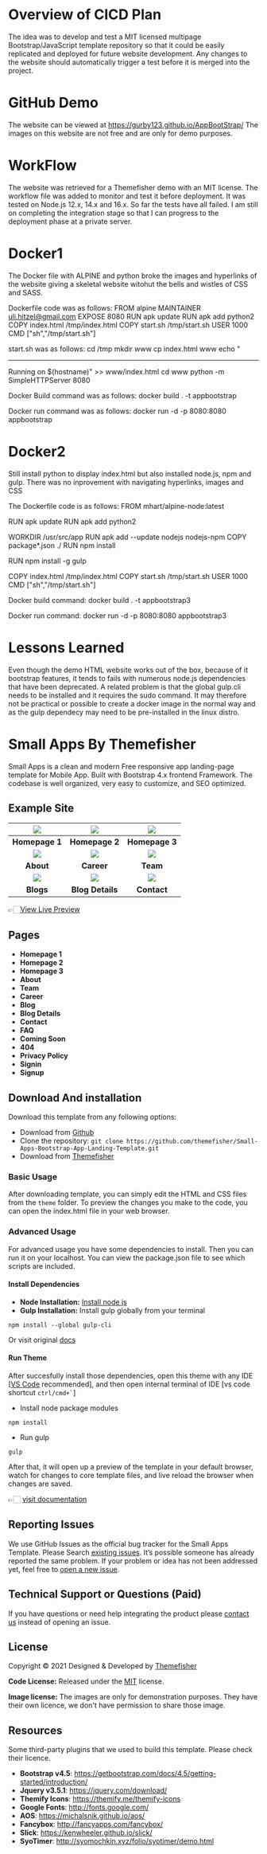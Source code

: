 # Overview of CICD Plan
The idea was to develop and test a MIT licensed multipage Bootstrap/JavaScript template repository so that it could be easily replicated and deployed for future website development. Any changes to the website should automatically trigger a test before it is merged into the project. 

# GitHub Demo
The website can be viewed at https://gurby123.github.io/AppBootStrap/
The images on this website are not free and are only for demo purposes. 

# WorkFlow
The website was retrieved for a Themefisher demo with an MIT license. The workflow file was added to monitor and test it before deployment. It was tested on Node.js 12.x, 14.x and 16.x. So far the tests have all failed. I am still on completing the integration stage so that I can progress to the deployment phase at a private server. 

# Docker1 

The Docker file with ALPINE and python broke the images and hyperlinks of the website giving a skeletal website witohut the bells and wistles of CSS and SASS. 

Dockerfile code was as follows:
FROM alpine
MAINTAINER uli.hitzel@gmail.com
EXPOSE 8080
RUN apk update
RUN apk add python2
COPY index.html /tmp/index.html
COPY start.sh /tmp/start.sh
USER 1000
CMD ["sh","/tmp/start.sh"]

start.sh was as follows: 
cd /tmp
mkdir www
cp index.html www
echo "<hr>Running on $(hostname)" >> www/index.html
cd www
python -m SimpleHTTPServer 8080

Docker Build command was as follows:
docker build . -t  appbootstrap

Docker run command was as follows:
docker run -d -p 8080:8080 appbootstrap

# Docker2
Still install python to display index.html but also installed node.js, npm and gulp. There was no inprovement with navigating hyperlinks, images and CSS

The Dockerfile code is as follows:
FROM mhart/alpine-node:latest

RUN apk update
RUN apk add python2	

WORKDIR /usr/src/app
RUN apk add --update nodejs nodejs-npm
COPY package*.json ./
RUN  npm install

RUN npm install -g gulp

COPY index.html /tmp/index.html
COPY start.sh /tmp/start.sh
USER 1000
CMD ["sh","/tmp/start.sh"]

Docker build command:
docker build . -t  appbootstrap3

Docker run command:
docker run -d -p 8080:8080 appbootstrap3

# Lessons Learned

Even though the demo HTML website works out of the box, because of it bootstrap features, it tends to fails with numerous node.js dependencies that have been deprecated. A related problem is that the global gulp.cli needs to be installed and it requires the sudo command. It may therefore not be practical or possible to create a docker image in the normal way and as the gulp dependecy may need to be pre-installed in the linux distro. 



# Small Apps By Themefisher
Small Apps is a clean and modern Free responsive app landing-page template for Mobile App. Built with Bootstrap 4.x frontend Framework. The codebase is well organized, very easy to customize, and SEO optimized.


<!-- demo -->
## Example Site
| [![](screenshots/homepage.png)](https://demo.themefisher.com/small-apps/) | [![](screenshots/homepage-2.png)](http://localhost:3000/homepage-2.html) | [![](screenshots/homepage-3.png)](https://demo.themefisher.com/small-apps/homepage-3.html) |
|:---:|:---:|:---:|
| **Homepage 1**  | **Homepage 2**  | **Homepage 3**  |
| [![](screenshots/about.png)](https://demo.themefisher.com/small-apps/about.html) | [![](screenshots/career.png)](https://demo.themefisher.com/small-apps/career.html) | [![](screenshots/team.png)](https://demo.themefisher.com/small-apps/team.html) |
| **About** | **Career** | **Team** |
| [![](screenshots/blog-r.png)](https://demo.themefisher.com/small-apps/blog.html) | [![](screenshots/blog-details.png)](https://demo.themefisher.com/small-apps/blog-single.html) | [![](screenshots/contact.png)](https://demo.themefisher.com/small-apps/contact.html) |
| **Blogs** | **Blog Details** | **Contact** |

👉🏻[View Live Preview](https://demo.themefisher.com/small-apps/)

<!-- resources -->
## Pages
* **Homepage 1**
* **Homepage 2**
* **Homepage 3**
* **About**
* **Team**
* **Career**
* **Blog**
* **Blog Details**
* **Contact**
* **FAQ**
* **Coming Soon**
* **404**
* **Privacy Policy**
* **Signin**
* **Signup**


<!-- download -->
## Download And installation
Download this template from any following options:

* Download from [Github](https://github.com/themefisher/Small-Apps-Bootstrap-App-Landing-Template/archive/master.zip)
* Clone the repository: `git clone https://github.com/themefisher/Small-Apps-Bootstrap-App-Landing-Template.git`
* Download from [Themefisher](https://themefisher.com/products/small-apps-free-app-landing-page-template/)


<!-- installation -->
### Basic Usage
After downloading template, you can simply edit the HTML and CSS files from the `theme` folder. To preview the changes you make to the code, you can open the index.html file in your web browser.

### Advanced Usage
For advanced usage you have some dependencies to install. Then you can run it on your localhost. You can view the package.json file to see which scripts are included.

#### Install Dependencies
* **Node Installation:** [Install node js](https://nodejs.org/en/download/)
* **Gulp Installation:** Install gulp globally from your terminal 
```
npm install --global gulp-cli
```
Or visit original [docs](https://gulpjs.com/docs/en/getting-started/quick-start)

#### Run Theme
After succesfully install those dependencies, open this theme with any IDE [[VS Code](https://code.visualstudio.com/) recommended], and then open internal terminal of IDE [vs code shortcut <code>ctrl/cmd+\`</code>]

* Install node package modules
```
npm install
```
* Run gulp
```
gulp
```
After that, it will open up a preview of the template in your default browser, watch for changes to core template files, and live reload the browser when changes are saved.

👉🏻 [visit documentation](https://docs.themefisher.com/airspace/)


<!-- reporting issue -->
## Reporting Issues
We use GitHub Issues as the official bug tracker for the Small Apps Template. Please Search [existing issues](https://github.com/themefisher/Small-Apps-Bootstrap-App-Landing-Template/issues). It’s possible someone has already reported the same problem.
If your problem or idea has not been addressed yet, feel free to [open a new issue](https://github.com/themefisher/Small-Apps-Bootstrap-App-Landing-Template/issues).

<!-- support -->
## Technical Support or Questions (Paid)
If you have questions or need help integrating the product please [contact us](mailto:mehedi@themefisher.com) instead of opening an issue.

<!-- licence -->
## License
Copyright &copy; 2021 Designed & Developed by [Themefisher](https://themefisher.com)

**Code License:** Released under the [MIT](https://github.com/themefisher/Small-Apps-Bootstrap-App-Landing-Template/blob/master/LICENSE) license.

**Image license:** The images are only for demonstration purposes. They have their own licence, we don't have permission to share those image.

<!-- resources -->
## Resources
Some third-party plugins that we used to build this template. Please check their licence.
* **Bootstrap v4.5**: https://getbootstrap.com/docs/4.5/getting-started/introduction/
* **Jquery v3.5.1**: https://jquery.com/download/
* **Themify Icons**: https://themify.me/themify-icons
* **Google Fonts**: http://fonts.google.com/
* **AOS**: https://michalsnik.github.io/aos/
* **Fancybox**: http://fancyapps.com/fancybox/
* **Slick**: https://kenwheeler.github.io/slick/
* **SyoTimer**: http://syomochkin.xyz/folio/syotimer/demo.html
